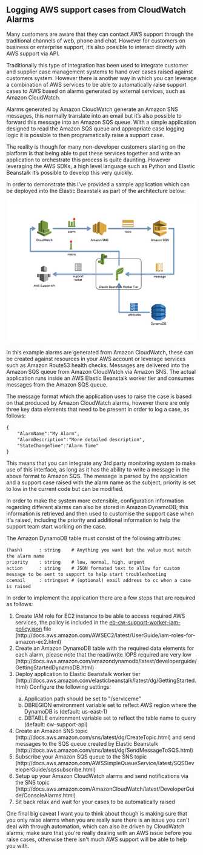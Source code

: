 <H2>Logging AWS support cases from CloudWatch Alarms</H2>

Many customers are aware that they can contact AWS support through the traditional channels of web, phone and chat. However for customers on business or enterprise support, it’s also possible to interact directly with AWS support via API. 

Traditionally this type of integration has been used to integrate customer and supplier case management systems to hand over cases raised against customers system. However there is another way in which you can leverage a combination of AWS services to be able to automatically raise support cases to AWS based on alarms generated by external services, such as Amazon CloudWatch. 

Alarms generated by Amazon CloudWatch generate an Amazon SNS messages, this normally translate into an email but it’s also possible to forward this message into an Amazon SQS queue. With a simple application designed to read the Amazon SQS queue and appropriate case logging logic it is possible to then programatically raise a support case.

The reality is though for many non-developer customers starting on the platform is that being able to put these services together and write an application to orchestrate this process is quite daunting. However leveraging the AWS SDKs, a high level language such as Python and Elastic Beanstalk it’s possible to develop this very quickly. 

In order to demonstrate this I’ve provided a sample application which can be deployed into the Elastic Beanstalk as part of the architecture below:

<IMG SRC="https://github.com/mjs2180/eb-cw-support-api/blob/master/architecture.png">

In this example alarms are generated from Amazon CloudWatch, these can be created against resources in your AWS account or leverage services such as Amazon Route53 health checks. Messages are delivered into the Amazon SQS queue from Amazon CloudWatch via Amazon SNS. The actual application runs inside an AWS Elastic Beanstalk worker tier and consumes messages from the Amazon SQS queue. 

The message format which the application uses to raise the case is based on that produced by Amazon CloudWatch alarms, however there are only three key data elements that need to be present in order to log a case, as follows:

<pre><code>{
	"AlarmName":"My Alarm",
	"AlarmDescription":"More detailed description",
	"StateChangeTime":"Alarm Time"
}</code></pre>

This means that you can integrate any 3rd party monitoring system to make use of this interface, as long as it has the ability to write a message in the above format to Amazon SQS. The message is parsed by the application and a support case raised with the alarm name as the subject, priority is set to low in the current code but can be modified.

In order to make the system more extensible, configuration information regarding different alarms can also be stored in Amazon DynamoDB; this information is retrieved and then used to customise the support case when it's raised, including the priority and additional information to help the support team start working on the case.

The Amazon DynamoDB table must consist of the following attributes:

<pre><code>(hash)      : string    # Anything you want but the value must match the alarm name
priority    : string	# low, normal, high, urgent
action      : string	# JSON formated text to allow for custom message to be sent to support to help start troubleshooting
ccemail     : stringset # (optional) email address to cc when a case is raised</code></pre>

In order to implement the application there are a few steps that are required as follows:

<ol>
<li>Create IAM role for EC2 instance to be able to access required AWS services, the policy is included in the <a href="https://github.com/mjs2180/eb-cw-support-api/blob/master/eb-cw-support-worker-iam-policy.json">eb-cw-support-worker-iam-policy.json</a> file
(http://docs.aws.amazon.com/AWSEC2/latest/UserGuide/iam-roles-for-amazon-ec2.html)</li> 
<li>Create an Amazon DynamoDB table with the required data elements for each alarm, please note that the read/write IOPS required are very low (http://docs.aws.amazon.com/amazondynamodb/latest/developerguide/GettingStartedDynamoDB.html)</li>	
<li>Deploy application to Elastic Beanstalk worker tier (http://docs.aws.amazon.com/elasticbeanstalk/latest/dg/GettingStarted.html)
Configure the following settings:</li>
<ol type="a">
<li>Application path should be set to "/serviceme"</li>
<li>DBREGION environment variable set to reflect AWS region where the DynamoDB is (default: us-east-1)</li>
<li>DBTABLE environment variable set to reflect the table name to query (default: cw-support-api)</li>
</ol>
<li>Create an Amazon SNS topic (http://docs.aws.amazon.com/sns/latest/dg/CreateTopic.html) and send messages to the SQS queue created by Elastic Beanstalk (http://docs.aws.amazon.com/sns/latest/dg/SendMessageToSQS.html)</li>
<li>Subscribe your Amazon SQS queue to the SNS topic (http://docs.aws.amazon.com/AWSSimpleQueueService/latest/SQSDeveloperGuide/sqssubscribe.html)</li>
<li>Setup up your Amazon CloudWatch alarms and send notifications via the SNS topic (http://docs.aws.amazon.com/AmazonCloudWatch/latest/DeveloperGuide/ConsoleAlarms.html)</li>
<li>Sit back relax and wait for your cases to be automatically raised</li>
</ol>

One final big caveat I want you to think about though is making sure that you only raise alarms when you are really sure there is an issue you can't deal with through automation, which can also be driven by CloudWatch alarms; make sure that you're really dealing with an AWS issue before you raise cases, otherwise there isn't much AWS support will be able to help you with.